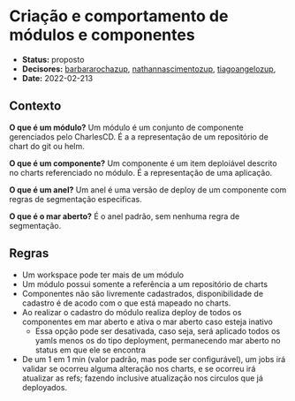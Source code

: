 # Criação e comportamento de módulos e componentes

- **Status:** proposto
- **Decisores:** [barbararochazup](https://github.com/barbararochazup), [nathannascimentozup](https://github.com/author:nathannascimentozup), [tiagoangelozup](https://github.com/tiagoangelozup), 
- **Date:** 2022-02-213

## Contexto

**O que é um módulo?** Um módulo é um conjunto de componente gerenciados pelo CharlesCD. É a a representação de um repositório de chart do git ou helm.

**O que é um componente?** Um componente é um item deploiável descrito no charts referenciado no módulo. É a representação de uma aplicação.

**O que é um anel?** Um anel é uma versão de deploy de um componente com regras de segmentação especificas.

**O que é o mar aberto?** É o anel padrão, sem nenhuma regra de segmentação.
## Regras

- Um workspace pode ter mais de um módulo
- Um módulo possui somente a referência a um repositório de charts
- Componentes não são livremente cadastrados, disponibilidade de cadastro é de acodo com o que está mapeado no charts.
- Ao realizar o cadastro do módulo realiza deploy de todos os componentes em mar aberto e ativa o mar aberto caso esteja inativo
    - Essa opção pode ser desativada, caso seja, será aplicado todos os yamls menos os do tipo deployment, permanecendo mar aberto no status em que ele se encontra
- De um 1 em 1 min (valor padrão, mas pode ser configurável), um jobs irá validar se ocorreu alguma alteração nos charts, e se ocorreu irá atualizar as refs; fazendo inclusive atualização nos circulos que já deployados.



